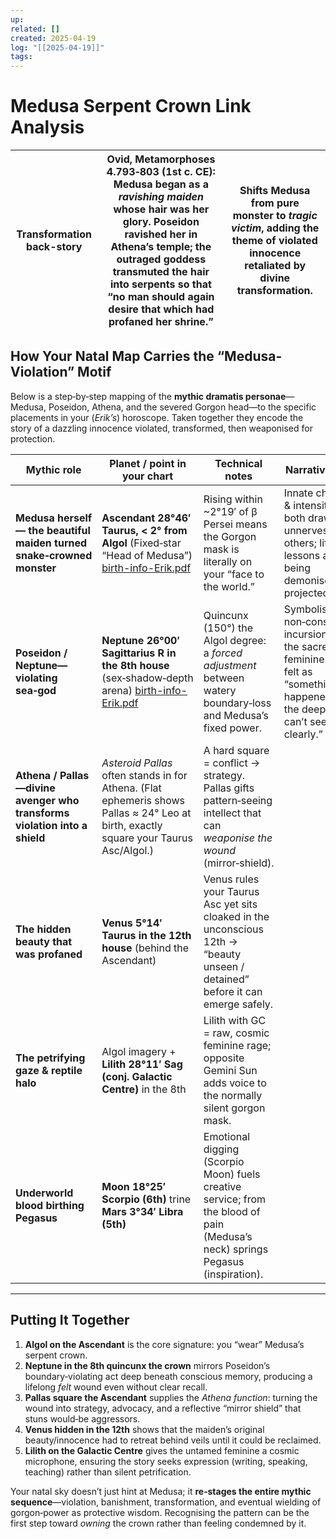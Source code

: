 ```yaml
---
up:
related: []
created: 2025-04-19
log: "[[2025-04-19]]"
tags:
---
```


# Medusa Serpent Crown Link Analysis

| **Transformation back-story** | **Ovid, Metamorphoses 4.793‑803** (1st c. CE): Medusa began as a _ravishing maiden_ whose hair was her glory. Poseidon ravished her in Athena’s temple; the outraged goddess **transmuted the hair into serpents** so that “no man should again desire that which had profaned her shrine.” | Shifts Medusa from pure monster to _tragic victim_, adding the theme of violated innocence retaliated by divine transformation. |
| ----------------------------- | ------------------------------------------------------------------------------------------------------------------------------------------------------------------------------------------------------------------------------------------------------------------------------------------- | ------------------------------------------------------------------------------------------------------------------------------- |

## How Your Natal Map Carries the “Medusa-Violation” Motif

Below is a step‑by‑step mapping of the **mythic dramatis personae**—Medusa, Poseidon, Athena, and the severed Gorgon head—to the specific placements in your (_Erik’s_) horoscope. Taken together they encode the story of a dazzling innocence violated, transformed, then weaponised for protection.

|**Mythic role**|**Planet / point in your chart**|**Technical notes**|**Narrative echo**|
|---|---|---|---|
|**Medusa herself — the beautiful maiden turned snake‑crowned monster**|**Ascendant 28°46′ Taurus, < 2° from Algol** (Fixed‑star “Head of Medusa”) [birth-info-Erik.pdf](file-service://file-JxCuzwk5w8HX7wta5yFWoj)|Rising within ~2°19′ of β Persei means the Gorgon mask is literally on your “face to the world.”|Innate charisma & intensity that both draws and unnerves others; life lessons around being demonised or projected upon.|
|**Poseidon / Neptune—violating sea‑god**|**Neptune 26°00′ Sagittarius R in the 8th house** (sex‑shadow‑depth arena) [birth-info-Erik.pdf](file-service://file-JxCuzwk5w8HX7wta5yFWoj)|Quincunx (150°) the Algol degree: a _forced adjustment_ between watery boundary‑loss and Medusa’s fixed power.|Symbolises a non‑consensual incursion into the sacred feminine space; felt as “something happened in the deep but I can’t see it clearly.”|
|**Athena / Pallas—divine avenger who transforms violation into a shield**|_Asteroid Pallas_ often stands in for Athena. (Flat ephemeris shows Pallas ≈ 24° Leo at birth, exactly square your Taurus Asc/Algol.)|A hard square = conflict → strategy. Pallas gifts pattern‑seeing intellect that can _weaponise the wound_ (mirror‑shield).||
|**The hidden beauty that was profaned**|**Venus 5°14′ Taurus in the 12th house** (behind the Ascendant)|Venus rules your Taurus Asc yet sits cloaked in the unconscious 12th → “beauty unseen / detained” before it can emerge safely.||
|**The petrifying gaze & reptile halo**|Algol imagery + **Lilith 28°11′ Sag (conj. Galactic Centre)** in the 8th|Lilith with GC = raw, cosmic feminine rage; opposite Gemini Sun adds voice to the normally silent gorgon mask.||
|**Underworld blood birthing Pegasus**|**Moon 18°25′ Scorpio (6th)** trine **Mars 3°34′ Libra (5th)**|Emotional digging (Scorpio Moon) fuels creative service; from the blood of pain (Medusa’s neck) springs Pegasus (inspiration).||

---

## Putting It Together

1.  **Algol on the Ascendant** is the core signature: you “wear” Medusa’s serpent crown.
2.  **Neptune in the 8th quincunx the crown** mirrors Poseidon’s boundary‑violating act deep beneath conscious memory, producing a lifelong _felt_ wound even without clear recall.
3.  **Pallas square the Ascendant** supplies the _Athena function_: turning the wound into strategy, advocacy, and a reflective “mirror shield” that stuns would‑be aggressors.
4.  **Venus hidden in the 12th** shows that the maiden’s original beauty/innocence had to retreat behind veils until it could be reclaimed.
5.  **Lilith on the Galactic Centre** gives the untamed feminine a cosmic microphone, ensuring the story seeks expression (writing, speaking, teaching) rather than silent petrification.

Your natal sky doesn’t just hint at Medusa; it **re‑stages the entire mythic sequence**—violation, banishment, transformation, and eventual wielding of gorgon‑power as protective wisdom. Recognising the pattern can be the first step toward _owning_ the crown rather than feeling condemned by it.
